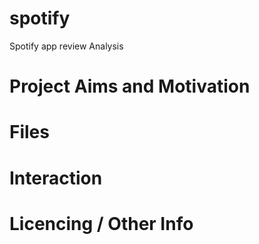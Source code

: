 # spotify
Spotify app review Analysis

# Project Aims and Motivation

# Files 

# Interaction 

# Licencing / Other Info

